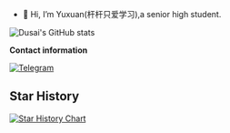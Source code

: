 - 👋 Hi, I’m Yuxuan(杆杆只爱学习),a senior high student.

![Dusai's GitHub stats](https://github-readme-stats.vercel.app/api?username=Fu-Yuxuan-hub)

**Contact information**

[![Telegram](https://img.shields.io/badge/杆杆只爱学习-0088CC???style=for-the-badge&logo=telegram&logoColor=FFFFFF&labelColor=0088CC)](https://t.me/Stick_Study)

## Star History

[![Star History Chart](https://api.star-history.com/svg?repos=Fu-Yuxuan-hub/Generic-EFI-for-H610-B660-Z690-B760-Z790&type=Date)](https://star-history.com/#Fu-Yuxuan-hub/Generic-EFI-for-H610-B660-Z690-B760-Z790&Date)
